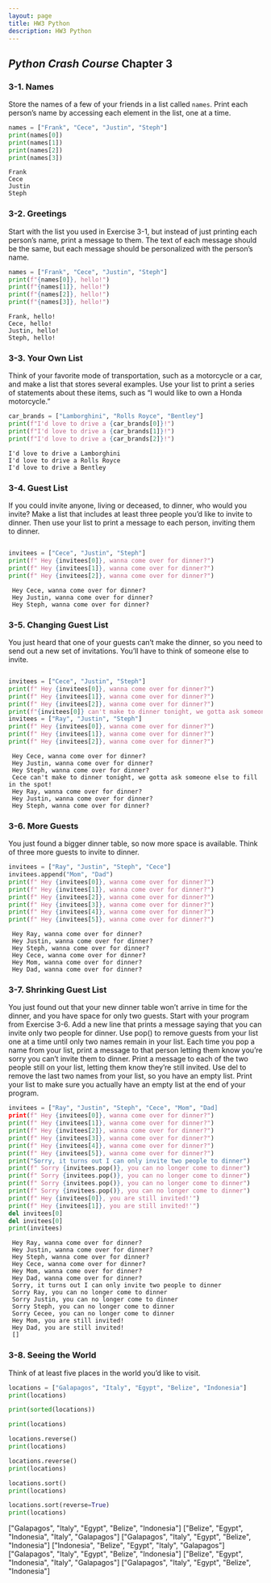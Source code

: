 ```yaml
---
layout: page
title: HW3 Python
description: HW3 Python
---
```


## _Python Crash Course_ Chapter 3
### 3-1. Names
Store the names of a few of your friends in a list called `names`. Print each person’s name by accessing each element in the list, one at a time.


```python
names = ["Frank", "Cece", "Justin", "Steph"]
print(names[0])
print(names[1])
print(names[2])
print(names[3])
```
    Frank
    Cece
    Justin
    Steph

### 3-2. Greetings
Start with the list you used in Exercise 3-1, but instead of just printing each person’s name, print a message to them. The text of each message should be the same, but each message should be personalized with the person’s name.
```python
names = ["Frank", "Cece", "Justin", "Steph"]
print(f"{names[0]}, hello!")
print(f"{names[1]}, hello!")
print(f"{names[2]}, hello!")
print(f"{names[3]}, hello!")
```
    Frank, hello!
    Cece, hello!
    Justin, hello!
    Steph, hello!

### 3-3. Your Own List
Think of your favorite mode of transportation, such as a motorcycle or a car, and make a list that stores several examples. Use your list to print a series of statements about these items, such as “I would like to own a Honda motorcycle.”
```python
car_brands = ["Lamborghini", "Rolls Royce", "Bentley"]
print(f"I'd love to drive a {car_brands[0]}!")
print(f"I'd love to drive a {car_brands[1]}!")
print(f"I'd love to drive a {car_brands[2]}!")
```
    I'd love to drive a Lamborghini
    I'd love to drive a Rolls Royce
    I'd love to drive a Bentley


### 3-4. Guest List
If you could invite anyone, living or deceased, to dinner, who would you invite? Make a list that includes at least three people you’d like to invite to dinner. Then use your list to print a message to each person, inviting them to dinner.
```python

invitees = ["Cece", "Justin", "Steph"]
print(f" Hey {invitees[0]}, wanna come over for dinner?")
print(f" Hey {invitees[1]}, wanna come over for dinner?")
print(f" Hey {invitees[2]}, wanna come over for dinner?")
```
     Hey Cece, wanna come over for dinner?
     Hey Justin, wanna come over for dinner?
     Hey Steph, wanna come over for dinner?
     
### 3-5. Changing Guest List
You just heard that one of your guests can’t make the dinner, so you need to send out a new set of invitations. You’ll have to think of someone else to invite.
```python

invitees = ["Cece", "Justin", "Steph"]
print(f" Hey {invitees[0]}, wanna come over for dinner?")
print(f" Hey {invitees[1]}, wanna come over for dinner?")
print(f" Hey {invitees[2]}, wanna come over for dinner?")
print(f"{invitees[0]} can't make to dinner tonight, we gotta ask someone else to fill in the spot!")
invitees = ["Ray", "Justin", "Steph"]
print(f" Hey {invitees[0]}, wanna come over for dinner?")
print(f" Hey {invitees[1]}, wanna come over for dinner?")
print(f" Hey {invitees[2]}, wanna come over for dinner?")
```
     Hey Cece, wanna come over for dinner?
     Hey Justin, wanna come over for dinner?
     Hey Steph, wanna come over for dinner?
     Cece can't make to dinner tonight, we gotta ask someone else to fill in the spot!
     Hey Ray, wanna come over for dinner?
     Hey Justin, wanna come over for dinner?
     Hey Steph, wanna come over for dinner?
     
### 3-6. More Guests
You just found a bigger dinner table, so now more space is available. Think of three more guests to invite to dinner.
```python
invitees = ["Ray", "Justin", "Steph", "Cece"]
invitees.append("Mom", "Dad")
print(f" Hey {invitees[0]}, wanna come over for dinner?")
print(f" Hey {invitees[1]}, wanna come over for dinner?")
print(f" Hey {invitees[2]}, wanna come over for dinner?")
print(f" Hey {invitees[3]}, wanna come over for dinner?")
print(f" Hey {invitees[4]}, wanna come over for dinner?")
print(f" Hey {invitees[5]}, wanna come over for dinner?")
```

     Hey Ray, wanna come over for dinner?
     Hey Justin, wanna come over for dinner?
     Hey Steph, wanna come over for dinner?
     Hey Cece, wanna come over for dinner?
     Hey Mom, wanna come over for dinner?
     Hey Dad, wanna come over for dinner?
     
### 3-7. Shrinking Guest List
You just found out that your new dinner table won’t arrive in time for the dinner, and you have space for only two guests.
Start with your program from Exercise 3-6. Add a new line that prints a message saying that you can invite only two people for dinner.
Use pop() to remove guests from your list one at a time until only two names remain in your list. Each time you pop a name from your list, print a message to that person letting them know you’re sorry you can’t invite them to dinner.
Print a message to each of the two people still on your list, letting them know they’re still invited.
Use del to remove the last two names from your list, so you have an empty list. Print your list to make sure you actually have an empty list at the end of your program.
```python
invitees = ["Ray", "Justin", "Steph", "Cece", "Mom", "Dad]
print(f" Hey {invitees[0]}, wanna come over for dinner?")
print(f" Hey {invitees[1]}, wanna come over for dinner?")
print(f" Hey {invitees[2]}, wanna come over for dinner?")
print(f" Hey {invitees[3]}, wanna come over for dinner?")
print(f" Hey {invitees[4]}, wanna come over for dinner?")
print(f" Hey {invitees[5]}, wanna come over for dinner?")
print("Sorry, it turns out I can only invite two people to dinner")
print(f" Sorry {invitees.pop()}, you can no longer come to dinner")
print(f" Sorry {invitees.pop()}, you can no longer come to dinner")
print(f" Sorry {invitees.pop()}, you can no longer come to dinner")
print(f" Sorry {invitees.pop()}, you can no longer come to dinner")
print(f" Hey {invitees[0]}, you are still invited!'")
print(f" Hey {invitees[1]}, you are still invited!'")
del invitees[0]
del invitees[0]
print(invitees)
```

     Hey Ray, wanna come over for dinner?
     Hey Justin, wanna come over for dinner?
     Hey Steph, wanna come over for dinner?
     Hey Cece, wanna come over for dinner?
     Hey Mom, wanna come over for dinner?
     Hey Dad, wanna come over for dinner?
     Sorry, it turns out I can only invite two people to dinner
     Sorry Ray, you can no longer come to dinner
     Sorry Justin, you can no longer come to dinner
     Sorry Steph, you can no longer come to dinner
     Sorry Cecee, you can no longer come to dinner
     Hey Mom, you are still invited!
     Hey Dad, you are still invited!
     []
     
 ### 3-8. Seeing the World
 Think of at least five places in the world you’d like to visit.
 ```python
locations = ["Galapagos", "Italy", "Egypt", "Belize", "Indonesia"]
print(locations)

print(sorted(locations))

print(locations)

locations.reverse()
print(locations)

locations.reverse()
print(locations)

locations.sort()
print(locations)

locations.sort(reverse=True)
print(locations)
```
["Galapagos", "Italy", "Egypt", "Belize", "Indonesia"]
["Belize", "Egypt", "Indonesia", "Italy", "Galapagos"]
["Galapagos", "Italy", "Egypt", "Belize", "Indonesia"]
["Indonesia", "Belize", "Egypt", "Italy", "Galapagos"]
["Galapagos", "Italy", "Egypt", "Belize", "Indonesia"]
["Belize", "Egypt", "Indonesia", "Italy", "Galapagos"]
["Galapagos", "Italy", "Egypt", "Belize", "Indonesia"]
